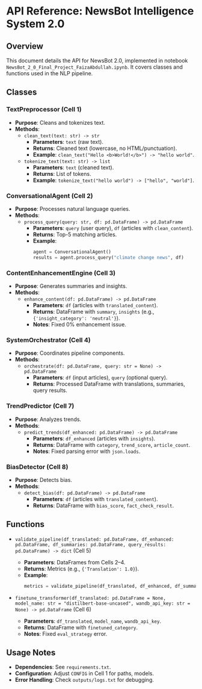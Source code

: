 # API Reference: NewsBot Intelligence System 2.0

## Overview
This document details the API for NewsBot 2.0, implemented in notebook `NewsBot_2_0_Final_Project_FaizaAbdullah.ipynb`. It covers classes and functions used in the NLP pipeline.

## Classes

### TextPreprocessor (Cell 1)
- **Purpose**: Cleans and tokenizes text.
- **Methods**:
  - `clean_text(text: str) -> str`
    - **Parameters**: `text` (raw text).
    - **Returns**: Cleaned text (lowercase, no HTML/punctuation).
    - **Example**: `clean_text("Hello <b>World!</b>") -> "hello world"`.
  - `tokenize_text(text: str) -> list`
    - **Parameters**: `text` (cleaned text).
    - **Returns**: List of tokens.
    - **Example**: `tokenize_text("hello world") -> ["hello", "world"]`.

### ConversationalAgent (Cell 2)
- **Purpose**: Processes natural language queries.
- **Methods**:
  - `process_query(query: str, df: pd.DataFrame) -> pd.DataFrame`
    - **Parameters**: `query` (user query), `df` (articles with `clean_content`).
    - **Returns**: Top-5 matching articles.
    - **Example**:
      ```python
      agent = ConversationalAgent()
      results = agent.process_query("climate change news", df)
      ```

### ContentEnhancementEngine (Cell 3)
- **Purpose**: Generates summaries and insights.
- **Methods**:
  - `enhance_content(df: pd.DataFrame) -> pd.DataFrame`
    - **Parameters**: `df` (articles with `translated_content`).
    - **Returns**: DataFrame with `summary`, `insights` (e.g., `{'insight_category': 'neutral'}`).
    - **Notes**: Fixed 0% enhancement issue.

### SystemOrchestrator (Cell 4)
- **Purpose**: Coordinates pipeline components.
- **Methods**:
  - `orchestrate(df: pd.DataFrame, query: str = None) -> pd.DataFrame`
    - **Parameters**: `df` (input articles), `query` (optional query).
    - **Returns**: Processed DataFrame with translations, summaries, query results.

### TrendPredictor (Cell 7)
- **Purpose**: Analyzes trends.
- **Methods**:
  - `predict_trends(df_enhanced: pd.DataFrame) -> pd.DataFrame`
    - **Parameters**: `df_enhanced` (articles with `insights`).
    - **Returns**: DataFrame with `category`, `trend_score`, `article_count`.
    - **Notes**: Fixed parsing error with `json.loads`.

### BiasDetector (Cell 8)
- **Purpose**: Detects bias.
- **Methods**:
  - `detect_bias(df: pd.DataFrame) -> pd.DataFrame`
    - **Parameters**: `df` (articles with `translated_content`).
    - **Returns**: DataFrame with `bias_score`, `fact_check_result`.

## Functions
- `validate_pipeline(df_translated: pd.DataFrame, df_enhanced: pd.DataFrame, df_summaries: pd.DataFrame, query_results: pd.DataFrame) -> dict` (Cell 5)
  - **Parameters**: DataFrames from Cells 2–4.
  - **Returns**: Metrics (e.g., `{'Translation': 1.0}`).
  - **Example**:
    ```python
    metrics = validate_pipeline(df_translated, df_enhanced, df_summaries, query_results)
    ```

- `finetune_transformer(df_translated: pd.DataFrame = None, model_name: str = "distilbert-base-uncased", wandb_api_key: str = None) -> pd.DataFrame` (Cell 6)
  - **Parameters**: `df_translated`, `model_name`, `wandb_api_key`.
  - **Returns**: DataFrame with `finetuned_category`.
  - **Notes**: Fixed `eval_strategy` error.

## Usage Notes
- **Dependencies**: See `requirements.txt`.
- **Configuration**: Adjust `CONFIG` in Cell 1 for paths, models.
- **Error Handling**: Check `outputs/logs.txt` for debugging.
